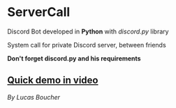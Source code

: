 # ServerCall

Discord Bot developed in **Python** with _discord.py_ library

System call for private Discord server, between friends

**Don't forget discord.py and his requirements**

## [Quick demo in video](https://youtu.be/2tlzHpGcxsA)

_By Lucas Boucher_
